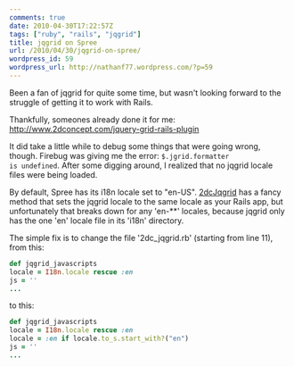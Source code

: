 ```yaml
---
comments: true
date: 2010-04-30T17:22:57Z
tags: ["ruby", "rails", "jqgrid"]
title: jqgrid on Spree
url: /2010/04/30/jqgrid-on-spree/
wordpress_id: 59
wordpress_url: http://nathanf77.wordpress.com/?p=59
---
```


Been a fan of jqgrid for quite some time, but wasn't looking forward to the struggle of getting it to work with Rails.

Thankfully, someones already done it for me:
<a href="http://www.2dconcept.com/jquery-grid-rails-plugin">http://www.2dconcept.com/jquery-grid-rails-plugin</a>

It did take a little while to debug some things that were going wrong, though.
Firebug was giving me the error: <code>$.jgrid.formatter is undefined</code>.
After some digging around, I realized that no jqgrid locale files were being loaded.

By default, Spree has its i18n locale set to "en-US".
<a href="http://www.2dconcept.com/jquery-grid-rails-plugin" target="_blank">2dcJqgrid</a>
has a fancy method that sets the jqgrid locale to the same locale as your Rails app,
but unfortunately that breaks down for any 'en-\*\*' locales,
because jqgrid only has the one 'en' locale file in its 'i18n' directory.

The simple fix is to change the file '2dc_jqgrid.rb' (starting from line 11), from this:

```ruby
def jqgrid_javascripts
locale = I18n.locale rescue :en
js = ''
...
```

to this:

```ruby
def jqgrid_javascripts
locale = I18n.locale rescue :en
locale = :en if locale.to_s.start_with?("en")
js = ''
...
```
